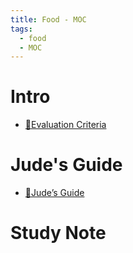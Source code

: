 ```yaml
---
title: Food - MOC
tags:
  - food
  - MOC
---
```

# Intro

* [💯Evaluation Criteria](food/intro/evaluation_criteria.md)
# Jude's Guide

* [🥐Jude’s Guide](https://pinkr1ver.notion.site/17d0f10938f8407cb50910d24b668655?v=870bd05876044fdb91308ffa13c7ff01&pvs=4)
# Study Note

